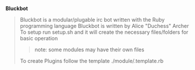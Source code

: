 **Bluckbot**

> Bluckbot is a modular/plugable irc bot written with the Ruby programming language
> Bluckbot is written by Alice "Duchess" Archer
> To setup run setup.sh and it will create the necessary files/folders for basic operation
>>note: some modules may have their own files
>
>To create Plugins follow the template ./module/.template.rb
